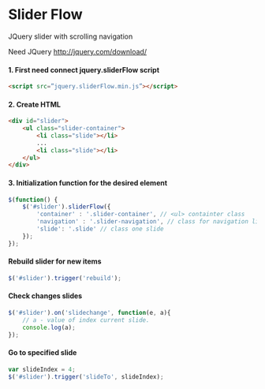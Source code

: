 Slider Flow
========

JQuery slider with scrolling navigation

Need JQuery http://jquery.com/download/

#### 1. First need connect jquery.sliderFlow script

```html
<script src=”jquery.sliderFlow.min.js”></script>
```
#### 2. Create HTML
```html
<div id="slider">
	<ul class="slider-container">
		<li class="slide"></li>
		...
		<li class="slide"></li>
	</ul>
</div>
```

#### 3. Initialization function for the desired element
```javascript
$(function() {
	$('#slider').sliderFlow({
		'container' : '.slider-container', // <ul> containter class
		'navigation' : '.slider-navigation', // class for navigation line
		'slide': '.slide' // class one slide
	});
});
```

#### Rebuild slider for new items
```javascript
$('#slider').trigger('rebuild');
```

#### Check changes slides
```javascript
$('#slider').on('slidechange', function(e, a){
	// a - value of index current slide.
	console.log(a);
});
```

#### Go to specified slide
```javascript
var slideIndex = 4;
$('#slider').trigger('slideTo', slideIndex);
```